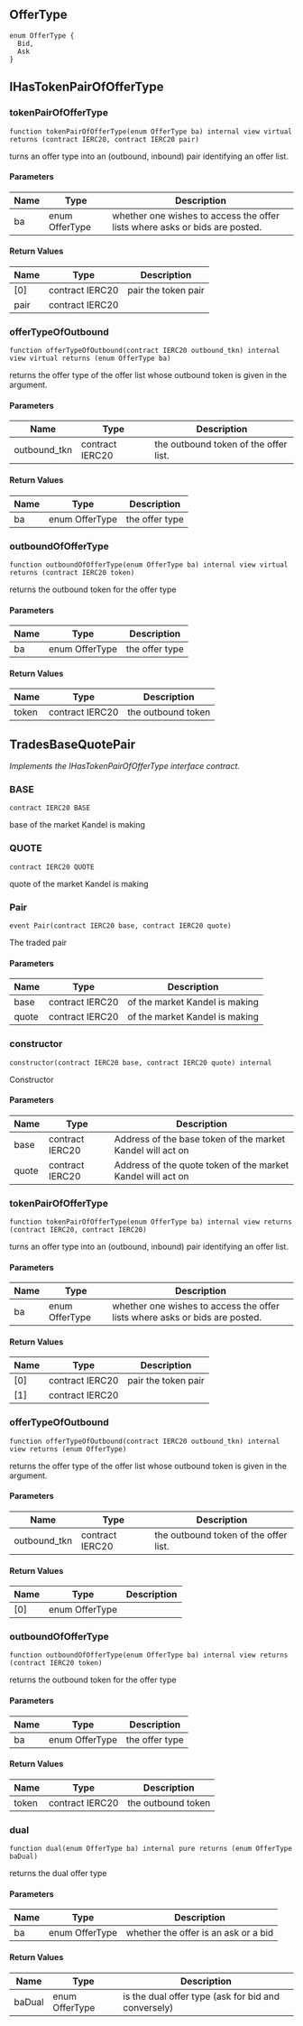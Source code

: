 ## OfferType

```solidity
enum OfferType {
  Bid,
  Ask
}
```

## IHasTokenPairOfOfferType

### tokenPairOfOfferType

```solidity
function tokenPairOfOfferType(enum OfferType ba) internal view virtual returns (contract IERC20, contract IERC20 pair)
```

turns an offer type into an (outbound, inbound) pair identifying an offer list.

#### Parameters

| Name | Type | Description |
| ---- | ---- | ----------- |
| ba | enum OfferType | whether one wishes to access the offer lists where asks or bids are posted. |

#### Return Values

| Name | Type | Description |
| ---- | ---- | ----------- |
| [0] | contract IERC20 | pair the token pair |
| pair | contract IERC20 |  |

### offerTypeOfOutbound

```solidity
function offerTypeOfOutbound(contract IERC20 outbound_tkn) internal view virtual returns (enum OfferType ba)
```

returns the offer type of the offer list whose outbound token is given in the argument.

#### Parameters

| Name | Type | Description |
| ---- | ---- | ----------- |
| outbound_tkn | contract IERC20 | the outbound token of the offer list. |

#### Return Values

| Name | Type | Description |
| ---- | ---- | ----------- |
| ba | enum OfferType | the offer type |

### outboundOfOfferType

```solidity
function outboundOfOfferType(enum OfferType ba) internal view virtual returns (contract IERC20 token)
```

returns the outbound token for the offer type

#### Parameters

| Name | Type | Description |
| ---- | ---- | ----------- |
| ba | enum OfferType | the offer type |

#### Return Values

| Name | Type | Description |
| ---- | ---- | ----------- |
| token | contract IERC20 | the outbound token |

## TradesBaseQuotePair

_Implements the IHasTokenPairOfOfferType interface contract._

### BASE

```solidity
contract IERC20 BASE
```

base of the market Kandel is making

### QUOTE

```solidity
contract IERC20 QUOTE
```

quote of the market Kandel is making

### Pair

```solidity
event Pair(contract IERC20 base, contract IERC20 quote)
```

The traded pair

#### Parameters

| Name | Type | Description |
| ---- | ---- | ----------- |
| base | contract IERC20 | of the market Kandel is making |
| quote | contract IERC20 | of the market Kandel is making |

### constructor

```solidity
constructor(contract IERC20 base, contract IERC20 quote) internal
```

Constructor

#### Parameters

| Name | Type | Description |
| ---- | ---- | ----------- |
| base | contract IERC20 | Address of the base token of the market Kandel will act on |
| quote | contract IERC20 | Address of the quote token of the market Kandel will act on |

### tokenPairOfOfferType

```solidity
function tokenPairOfOfferType(enum OfferType ba) internal view returns (contract IERC20, contract IERC20)
```

turns an offer type into an (outbound, inbound) pair identifying an offer list.

#### Parameters

| Name | Type | Description |
| ---- | ---- | ----------- |
| ba | enum OfferType | whether one wishes to access the offer lists where asks or bids are posted. |

#### Return Values

| Name | Type | Description |
| ---- | ---- | ----------- |
| [0] | contract IERC20 | pair the token pair |
| [1] | contract IERC20 |  |

### offerTypeOfOutbound

```solidity
function offerTypeOfOutbound(contract IERC20 outbound_tkn) internal view returns (enum OfferType)
```

returns the offer type of the offer list whose outbound token is given in the argument.

#### Parameters

| Name | Type | Description |
| ---- | ---- | ----------- |
| outbound_tkn | contract IERC20 | the outbound token of the offer list. |

#### Return Values

| Name | Type | Description |
| ---- | ---- | ----------- |
| [0] | enum OfferType |  |

### outboundOfOfferType

```solidity
function outboundOfOfferType(enum OfferType ba) internal view returns (contract IERC20 token)
```

returns the outbound token for the offer type

#### Parameters

| Name | Type | Description |
| ---- | ---- | ----------- |
| ba | enum OfferType | the offer type |

#### Return Values

| Name | Type | Description |
| ---- | ---- | ----------- |
| token | contract IERC20 | the outbound token |

### dual

```solidity
function dual(enum OfferType ba) internal pure returns (enum OfferType baDual)
```

returns the dual offer type

#### Parameters

| Name | Type | Description |
| ---- | ---- | ----------- |
| ba | enum OfferType | whether the offer is an ask or a bid |

#### Return Values

| Name | Type | Description |
| ---- | ---- | ----------- |
| baDual | enum OfferType | is the dual offer type (ask for bid and conversely) |

